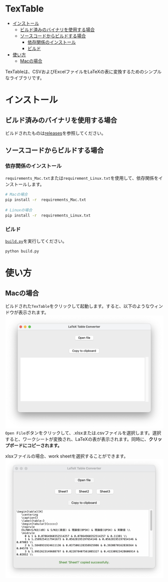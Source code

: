 # TexTable <!-- omit in toc -->  
- [インストール](#インストール)
  - [ビルド済みのバイナリを使用する場合](#ビルド済みのバイナリを使用する場合)
  - [ソースコードからビルドする場合](#ソースコードからビルドする場合)
    - [依存関係のインストール](#依存関係のインストール)
    - [ビルド](#ビルド)
- [使い方](#使い方)
  - [Macの場合](#macの場合)

TexTableは、CSVおよびExcelファイルをLaTeXの表に変換するためのシンプルなライブラリです。

# インストール
## ビルド済みのバイナリを使用する場合
ビルドされたものは[releases](https://github.com/tetsugo02/TexTable/releases)を参照してください。

## ソースコードからビルドする場合
### 依存関係のインストール

`requirements_Mac.txt`または`requirement_Linux.txt`を使用して、依存関係をインストールします。

```sh
# Macの場合
pip install -r  requirements_Mac.txt

# Linuxの場合
pip install -r  requirements_Linux.txt
```
### ビルド
[`build.py`](./build.py)を実行してください。
  
  ```sh
  python build.py
  ```

# 使い方
## Macの場合
ビルドされた`TexTable`をクリックして起動します。すると、以下のようなウィンドウが表示されます。
<img src="./Resources/main_scene.png">
`Open File`ボタンをクリックして、.xlsxまたは.csvファイルを選択します。選択すると、ワークシートが変換され、LaTeXの表が表示されます。同時に、<b>クリップボードにコピーされます。</b>

xlsxファイルの場合、work sheetを選択することができます。
<img src="./Resources/main_scene2.png">

